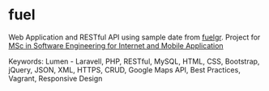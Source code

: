 # fuel

Web Application and RESTful API using sample date from [fuelgr](https://fuelgr.gr/web/).
Project for [MSc in Software Engineering for Internet and Mobile Application](http://msc.cs.teilar.gr/info/)

Keywords: Lumen - Laravell, PHP, RESTful, MySQL, HTML, CSS, Bootstrap, jQuery, JSON, XML, HTTPS, CRUD, Google Maps API, Best Practices, Vagrant, Responsive Design

